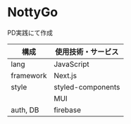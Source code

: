 # NottyGo

PD実践にて作成

| 構成      | 使用技術・サービス |
| --------- | ------------------ |
| lang      | JavaScript         |
| framework | Next.js            |
| style     | styled-components  |
|           | MUI    |
| auth, DB  | firebase |
